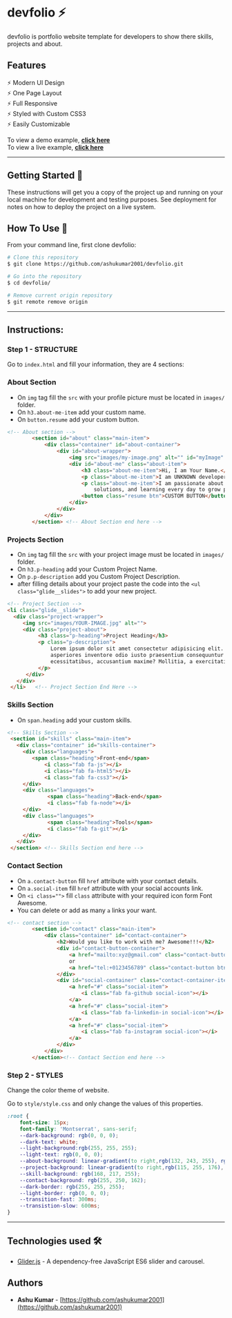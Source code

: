 # devfolio ⚡️
devfolio is portfolio website template for developers to show there skills, projects and about. 


## Features

⚡️ Modern UI Design\
⚡️ One Page Layout\
⚡️ Full Responsive\
⚡️ Styled with Custom CSS3\
⚡️ Easily Customizable

To view a demo example, **[click here](https://ashukumar2001.github.io/devfolio/)**\
To view a live example, **[click here](https://ashukumar2001.github.io/)**

---

## Getting Started 🚀

These instructions will get you a copy of the project up and running on your local machine for development and testing purposes. See deployment for notes on how to deploy the project on a live system.

## How To Use 🔧

From your command line, first clone devfolio:

```bash
# Clone this repository
$ git clone https://github.com/ashukumar2001/devfolio.git

# Go into the repository
$ cd devfolio/

# Remove current origin repository
$ git remote remove origin
```

---

## Instructions:

### Step 1 - STRUCTURE

Go to `index.html` and fill your information, they are 4 sections:

### About Section
* On `img` tag fill the ```src``` with your profile picture must be located in ```images/``` folder.
* On `h3.about-me-item` add your custom name.
* On `button.resume` add your custom button.

```html
<!-- About section -->
        <section id="about" class="main-item">
            <div class="container" id="about-container">
                <div id="about-wrapper">
                    <img src="images/my-image.png" alt="" id="myImage" class="about-item">
                    <div id="about-me" class="about-item">
                        <h3 class="about-me-item">Hi, I am Your Name.</h3>
                        <p class="about-me-item">I am UNKNOWN developer.</p>
                        <p class="about-me-item">I am passionate about building scalable software, creating effective
                            solutions, and learning every day to grow professionally in the IT field.</p>
                        <button class="resume btn">CUSTOM BUTTON</button>
                    </div>
                </div>
            </div>
        </section> <!-- About Section end here -->
```

### Projects Section
* On ```img``` tag fill the ```src``` with your project image must be located in ```images/``` folder.
* On `h3.p-heading` add your Custom Project Name.
* On `p.p-description` add you Custom Project Description.
* after filling details about your project paste the code into the `<ul class="glide__slides">` to add your new project.

```html
<!-- Project Section -->
<li class="glide__slide">
  <div class="project-wrapper">
     <img src="images/YOUR-IMAGE.jpg" alt="">
     <div class="project-about">
          <h3 class="p-heading">Project Heading</h3>
          <p class="p-description">
              Lorem ipsum dolor sit amet consectetur adipisicing elit. Itaque est nobis quos quae qui quas
              asperiores inventore odio iusto praesentium consequuntur magnam, impedit eaque
              ecessitatibus, accusantium maxime? Mollitia, a exercitationem.
          </p>
      </div>                           
   </div> 
 </li>   <!-- Project Section End Here -->
```

### Skills Section
* On ```span.heading``` add your custom skills.

```html
<!-- Skills Section -->
 <section id="skills" class="main-item">
   <div class="container" id="skills-container">
     <div class="languages">
        <span class="heading">Front-end</span>
            <i class="fab fa-js"></i>
            <i class="fab fa-html5"></i>
            <i class="fab fa-css3"></i>
     </div>
     <div class="languages">
             <span class="heading">Back-end</span>
             <i class="fab fa-node"></i>
     </div>
     <div class="languages">
             <span class="heading">Tools</span>
             <i class="fab fa-git"></i>
     </div>
   </div>
 </section> <!-- Skills Section end here -->
```

### Contact Section
* On `a.contact-button` fill `href` attribute with your contact details.
* On `a.social-item` fill `href` attribute with your social accounts link.
* On `<i class="">` fill `class` attribute with your required icon form Font Awesome.
* You can delete or add as many `a` links your want.

```html
<!-- contact section -->
        <section id="contact" class="main-item">
            <div class="container" id="contact-container">
                <h2>Would you like to work with me? Awesome!!!</h2>
                <div id="contact-button-container">
                    <a href="mailto:xyz@gmail.com" class="contact-button btn">Email me</a>
                    or
                    <a href="tel:+0123456789" class="contact-button btn">Call me</a>
                </div>
                <div id="social-container" class="contact-container-item">
                    <a href="#" class="social-item">
                        <i class="fab fa-github social-icon"></i>
                    </a>
                    <a href="#" class="social-item">
                        <i class="fab fa-linkedin-in social-icon"></i>
                    </a>
                    <a href="#" class="social-item">
                        <i class="fab fa-instagram social-icon"></i>
                    </a>
                </div>
            </div>
        </section><!-- Contact Section end here -->
```

### Step 2 - STYLES

Change the color theme of website.

Go to `style/style.css` and only change the values of this properties.

```css
:root {
    font-size: 15px;
    font-family: 'Montserrat', sans-serif;
    --dark-background: rgb(0, 0, 0);
    --dark-text: white;
    --light-background:rgb(255, 255, 255);
    --light-text: rgb(0, 0, 0);
    --about-background: linear-gradient(to right,rgb(132, 243, 255), rgb(5, 200, 194));
    --project-background: linear-gradient(to right,rgb(115, 255, 176), #55ee71);
    --skill-background: rgb(168, 217, 255);
    --contact-background: rgb(255, 250, 162);
    --dark-border: rgb(255, 255, 255);
    --light-border: rgb(0, 0, 0);
    --transition-fast: 300ms;
    --transistion-slow: 600ms;
}
```

---

## Technologies used 🛠️

- [Glider.js](https://glidejs.com/) - A dependency-free JavaScript ES6 slider and carousel.

## Authors

- **Ashu Kumar** - [https://github.com/ashukumar2001](https://github.com/ashukumar2001)

